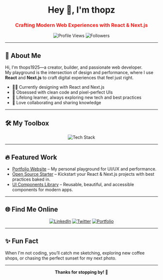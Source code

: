 <!-- Profile Header -->
<h1 align="center">Hey 👋, I'm thopz</h1>
<h3 align="center" style="color:#F81C18;">Crafting Modern Web Experiences with React & Next.js</h3>

<!-- Profile Badges -->
<p align="center">
  <img src="https://komarev.com/ghpvc/?username=thops1925&label=Profile%20views&color=F81C18&style=flat" alt="Profile Views" />
  <img src="https://img.shields.io/github/followers/thops1925?label=Followers&color=F81C18&style=social" alt="Followers" />
</p>

---

## 🚀 About Me

Hi, I'm thops1925—a creator, builder, and passionate web developer.  
My playground is the intersection of design and performance, where I use **React** and **Next.js** to craft digital experiences that feel just right.

- 👨‍💻 Currently designing with React and Next.js
- 🎨 Obsessed with clean code and pixel-perfect UIs
- 🧠 Lifelong learner, always exploring new tech and best practices
- 🤝 Love collaborating and sharing knowledge

---

## 🛠️ My Toolbox

<p align="center">
  <img src="https://skillicons.dev/icons?i=react,nextjs,js,ts,html,css,git,github,figma,vscode&theme=dark" alt="Tech Stack" />
</p>

---

## 🔥 Featured Work

<!-- Replace with your actual projects -->
-  <a href="https://christopherlumenportfolio.vercel.app/#work/" target="_blank"> [Portfolio Website](#) </a> – My personal playground for UI/UX and performance.
- [Open Source Starter](#) – Kickstart your React & Next.js projects with best practices baked in.
- [UI Components Library](#) – Reusable, beautiful, and accessible components for modern apps.

---

## 🌐 Find Me Online

<p align="center">
  <a href="https://linkedin.com/" target="_blank"><img src="https://img.shields.io/badge/LinkedIn-blue?style=for-the-badge&logo=linkedin" alt="LinkedIn" /></a>
  <a href="https://twitter.com/" target="_blank"><img src="https://img.shields.io/badge/Twitter-blue?style=for-the-badge&logo=twitter" alt="Twitter" /></a>
  <a href="https://christopherlumenportfolio.vercel.app/#work/" target="_blank"><img src="https://img.shields.io/badge/Portfolio-black?style=for-the-badge&logo=web" alt="Portfolio" /></a>
</p>

---

## ✨ Fun Fact

When I'm not coding, you’ll catch me sketching, exploring new coffee shops, or chasing the perfect sunset for my next photo.

---

<p align="center"><b>Thanks for stopping by! 🚀</b></p>
